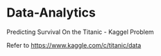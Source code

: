 # Data-Analytics
Predicting Survival On the Titanic - Kaggel Problem 

Refer to https://www.kaggle.com/c/titanic/data
